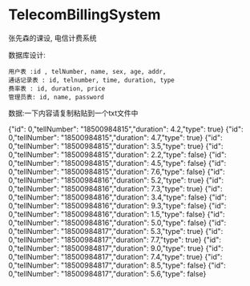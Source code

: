 # TelecomBillingSystem
张先森的课设, 电信计费系统

数据库设计:
>
    用户表 :id , telNumber, name, sex, age, addr, 
    通话记录表 : id, telnumber, time, duration, type
    费率表 : id, duration, price
    管理员表: id, name, password



数据:一下内容请复制粘贴到一个txt文件中

{"id": 0,"tellNumber": "18500984815","duration": 4.2,"type": true}
{"id": 0,"tellNumber": "18500984815","duration": 4.7,"type": true}
{"id": 0,"tellNumber": "18500984815","duration": 3.5,"type": true}
{"id": 0,"tellNumber": "18500984815","duration": 2.2,"type": false}
{"id": 0,"tellNumber": "18500984815","duration": 4.5,"type": false}
{"id": 0,"tellNumber": "18500984815","duration": 7.6,"type": false}
{"id": 0,"tellNumber": "18500984816","duration": 5.2,"type": true}
{"id": 0,"tellNumber": "18500984816","duration": 7.3,"type": true}
{"id": 0,"tellNumber": "18500984816","duration": 3.4,"type": false}
{"id": 0,"tellNumber": "18500984816","duration": 9.3,"type": false}
{"id": 0,"tellNumber": "18500984816","duration": 1.5,"type": false}
{"id": 0,"tellNumber": "18500984816","duration": 5.0,"type": false}
{"id": 0,"tellNumber": "18500984817","duration": 5.3,"type": true}
{"id": 0,"tellNumber": "18500984817","duration": 7.7,"type": true}
{"id": 0,"tellNumber": "18500984817","duration": 9.0,"type": true}
{"id": 0,"tellNumber": "18500984817","duration": 7.4,"type": true}
{"id": 0,"tellNumber": "18500984817","duration": 8.5,"type": false}
{"id": 0,"tellNumber": "18500984817","duration": 5.6,"type": false}
